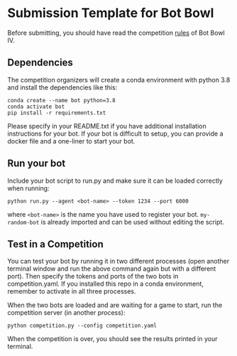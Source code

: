 # Submission Template for Bot Bowl

Before submitting, you should have read the competition [rules](https://njustesen.github.io/ffai/bot-bowl-iv) of Bot Bowl IV.

## Dependencies
The competition organizers will create a conda environment with python 3.8 and install the dependencies like this:

```
conda create --name bot python=3.8
conda activate bot
pip install -r requirements.txt
```

Please specify in your README.txt if you have additional installation instructions for your bot. 
If your bot is difficult to setup, you can provide a docker file and a one-liner to start your bot.

## Run your bot
Include your bot script to run.py and make sure it can be loaded correctly when running:

```
python run.py --agent <bot-name> --token 1234 --port 6000
```
where ```<bot-name>``` is the name you have used to register your bot.
```my-random-bot``` is already imported and can be used without editing the script.

## Test in a Competition
You can test your bot by running it in two different processes (open another terminal window and run the above command again but with a different port). Then specify the tokens and ports of the two bots in competition.yaml.
If you installed this repo in a conda environment, remember to activate in all three processes.

When the two bots are loaded and are waiting for a game to start, run the competition server (in another process):
```
python competition.py --config competition.yaml  
```

When the competition is over, you should see the results printed in your terminal.

